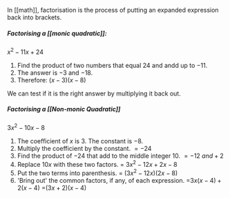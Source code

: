 In [[math]], factorisation is the process of putting an expanded expression back into brackets. 

##### Factorising a [[monic quadratic]]:
$x^2-11x+24$
1. Find the product of two numbers that equal $24$ and andd up to $-11$. 
2. The answer is $-3$ and $-18$.
3. Therefore: $(x-3)(x-8)$

We can test if it is the right answer by multiplying it back out. 

##### Factorising a [[Non-monic Quadratic]]
$3x^2-10x-8$
1. The coefficient of $x$ is $3$. The constant is $-8$.
2. Multiply the coefficient by the constant. 
$=-24$
3. Find the product of $-24$ that add to the middle integer $10$.
$=-12\ and +2$
4. Replace $10x$ with these two factors.
= $3x^2-12x+2x-8$
5. Put the two terms into parenthesis.
= $(3x^2-12x)(2x-8)$
6. 'Bring out' the common factors, if any, of each expression.
=$3x(x-4)+2(x-4)$
=$(3x+2)(x-4)$

